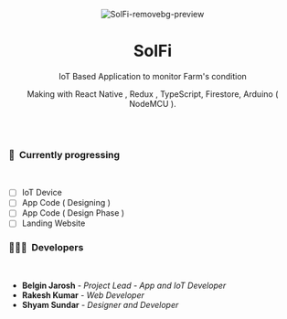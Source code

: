 <div align="center">

![SolFi-removebg-preview](https://user-images.githubusercontent.com/61349423/204640071-4c9eaff2-2326-4d9b-9fcd-1cf122e3fed9.png)

<h1>SolFi</h1>
IoT Based Application to monitor Farm's condition

Making with React Native , Redux , TypeScript, Firestore, Arduino ( NodeMCU ).

</div>
<br /><br />

<H3>🎯 &nbspCurrently progressing</H4> <br />
 
- [ ] IoT Device
- [ ] App Code ( Designing )
- [ ] App Code ( Design Phase )
- [ ] Landing Website

<H3>🧑🏼‍💻 &nbspDevelopers</H4> <br />

* **Belgin Jarosh** - *Project Lead - App and IoT Developer*
* **Rakesh Kumar** - *Web Developer*
* **Shyam Sundar** - *Designer and Developer*

